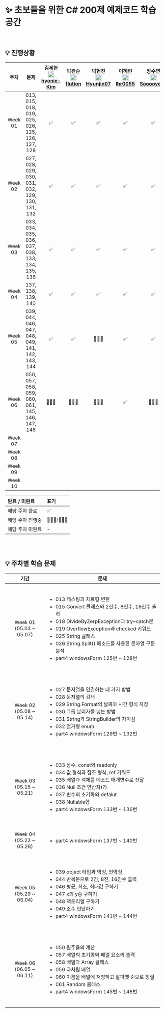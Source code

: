#  ✨ 초보들을 위한 C# 200제 예제코드 학습 공간

<br>

## 💡 진행상황

|      주차      | 문제 | 김세현<br><img src="https://cdn-icons-png.flaticon.com/256/25/25231.png" width=20><br>[hyonie-Kim](https://github.com/hyonie-Kim) | 박관순<br><img src="https://cdn-icons-png.flaticon.com/256/25/25231.png" width=20>[flution](https://github.com/flution) | 박현진<br><img src="https://cdn-icons-png.flaticon.com/256/25/25231.png" width=20>[Hyunjin07](https://github.com/Hyunjin07) | 이혜린<br><img src="https://cdn-icons-png.flaticon.com/256/25/25231.png" width=20>[lhr0055](https://github.com/lhr0055) | 장수연<br><img src="https://cdn-icons-png.flaticon.com/256/25/25231.png" width=20>[Sooooyeon](https://github.com/Sooooyeon) | 홍지민<br><img src="https://cdn-icons-png.flaticon.com/256/25/25231.png" width=20>[jiiminhong](https://github.com/jiiminhong) | 김태훈<br><img src="https://cdn-icons-png.flaticon.com/256/25/25231.png" width=20>[thk8lue](https://github.com/thk8lue) |
| :----------: | :----------: | :----------: | :----------: | :----------: | :----------: | :----------: | :----------: | :----------: |
| Week 01</br> |  013, 015, 018, 019, 025, 026, 125, 126, 127, 128 | ✅ | ✅ | ✅ | ✅ | ✅ | ✅  | ✅
| Week 02</br> | 027, 028, 029, 030, 031, 032, 129, 130, 131, 132 | ✅ | ✅ | ✅ | ✅ | ✅ | ✅  | ✅
| Week 03</br> | 033, 034, 035, 036, 037, 038, 133, 134, 135, 136  | ✅ | ✅ |✅  | ✅ | ✅ | ✅ |✅ |   
| Week 04</br> | 137, 138, 139, 140 | ✅ | ✅ | ✅  | ✅ | ✅ | ✅ |✅ 
| Week 05</br> | 039, 044, 046, 047, 048, 049, 141, 142, 143, 144 | ✅ | ✅ | 🏃🏻‍♀️ | ✅ |✅  | ✅ | ✅  
| Week 06</br> | 050, 057, 058, 059, 060, 061, 145, 146, 147, 148 |🏃🏻‍♀️ | 🏃🏻‍♂️ | 🏃🏻‍♀️ | ✅ |🏃🏻‍♀️  | 🏃🏻‍♀️ | 🏃🏻‍♂️  
| Week 07</br> |  |  |  |  |  |  |  |   
| Week 08</br> |  |  |  |  |  |  |  |   
| Week 09</br> |  |  |  |  |  |  |  |   
| Week 10</br> |  |  |  |  |  |  |  |   

|       완료 / 미완료        | 표기 |
| :--------------------- | :--- |
| 해당 주차 완료     | ✅ |
| 해당 주차 진행중     | 🏃🏻‍♀️/🏃🏻‍♂️ |
| 해당 주차 미완료    | - |


<br>
<br>

## 💡 주차별 학습 문제
|        기간         |     문제    |
| :--------------: | :---------: |
| Week 01</br>(05.03 ~ 05.07) | <ul align=left><br><li>013 캐스팅과 자료형 변환</li><li>015 Convert 클래스와 2진수, 8진수, 16진수 출력</li><li>018 DivideByZerpException과 try~catch문</li><li>019 OverflowException과 checked 키워드</li><li>025 String 클래스</li><li>026 String.Split() 메소드를 사용한 문자열 구문 분석</li><li>part4 windowsForm 125번 ~ 128번</li><br></ul>| 
| Week 02</br>(05.08 ~ 05.14) | <ul align=left><br><li>027 문자열을 연결하는 네 가지 방법</li><li>028 문자열의 검색</li><li>029 String.Format의 날짜와 시간 형식 지정</li><li>030 그룹 분리자를 넣는 방법</li><li>031 String과 StringBuilder의 차이점</li><li>032 열거형 enum</li><li>part4 windowsForm 129번 ~ 132번</li><br></ul>| 
| Week 03</br>(05.15 ~ 05.21) | <ul align=left><br><li>033 상수, const와 readonly</li><li>034 값 형식과 참조 형식, ref 키워드</li><li>035 배열과 객체를 메소드 매개변수로 전달</li><li>036 Null 조건 연산자(?)</li><li>037 변수의 초기화와 defalut</li><li>038 Nullable형</li><li>part4 windowsForm 133번 ~ 136번</li><br></ul>|
| Week 04</br>(05.22 ~ 05.28) | <ul align=left><br><li>part4 windowsForm 137번 ~ 140번</li><br></ul>|
| Week 05</br>(05.29 ~ 06.04) | <ul align=left><br><li>039 object 타입과 박싱, 언박싱</li><li>044 반복문으로 2진, 8진, 16진수 출력</li><li>046 평균, 최소, 최대값 구하기</li><li>047 x의 y승 구하기</li><li>048 팩토리얼 구하기</li><li>049 소수 판단하기</li><li>part4 windowsForm 141번 ~ 144번</li><br></ul>| 
| Week 06</br>(06.05 ~ 06.11) | <ul align=left><br><li>050 원주율의 계산</li><li>057 배열의 초기화와 배열 요소의 출력</li><li>058 배열과 Array 클래스</li><li>059 다차원 배열</li><li>060 이름을 배열에 저장하고 알파벳 순으로 정렬</li><li>061 Random 클래스</li><li>part4 windowsForm 145번 ~ 148번</li><br></ul>| 
